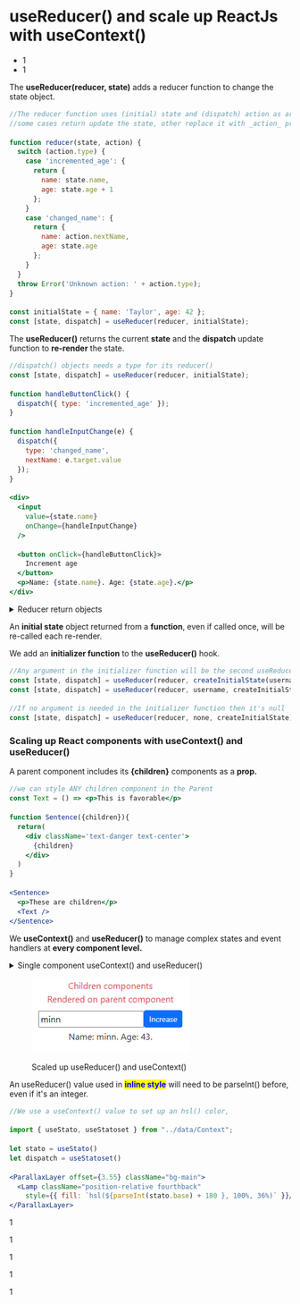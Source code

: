 # useReducer() and scale up ReactJs with useContext()

* 1
* 1

The **useReducer(reducer, state)** adds a reducer function to change the state object.

```jsx
//The reducer function uses (initial) state and (dispatch) action as arguments. 
//some cases return update the state, other replace it with _action_ properties

function reducer(state, action) {
  switch (action.type) {
    case 'incremented_age': {
      return {
        name: state.name,
        age: state.age + 1
      };
    }
    case 'changed_name': {
      return {
        name: action.nextName,
        age: state.age
      };
    }
  }
  throw Error('Unknown action: ' + action.type);
}

const initialState = { name: 'Taylor', age: 42 };
const [state, dispatch] = useReducer(reducer, initialState);
```

The **useReducer()** returns the current **state** and the **dispatch** update function to **re-render** the state.

```jsx
//dispatch() objects needs a type for its reducer() 
const [state, dispatch] = useReducer(reducer, initialState);

function handleButtonClick() {
  dispatch({ type: 'incremented_age' });
}

function handleInputChange(e) {
  dispatch({
    type: 'changed_name',
    nextName: e.target.value
  }); 
}

<div>
  <input
    value={state.name}
    onChange={handleInputChange}
  />

  <button onClick={handleButtonClick}>
    Increment age
  </button>
  <p>Name: {state.name}. Age: {state.age}.</p>
</div>
```

<details>

<summary>Reducer return objects</summary>

The **reducer()** function doesn't update _single properties_, it **returns new state objects**.

```jsx
//we can decostrcut the state and change some props
//or we can use methods to return or delete specific props from the object

function tasksReducer(tasks, action) {
  switch (action.type) {
    case 'added': {
      return [...tasks, {
        id: action.id,
        text: action.text,
        done: false
      }];
    }
    case 'changed': {
      return tasks.map(t => {
        if (t.id === action.task.id) {
          return action.task;
        } else {
          return t;
        }
      });
    }
    case 'deleted': {
      return tasks.filter(t => t.id !== action.id);
    }
    default: {
      throw Error('Unknown action: ' + action.type);
    }
  }
}
```

</details>

An **initial state** object returned from a **function**, even if called once, will be re-called each re-render.

We add an **initializer function** to the **useReducer()** hook.

```jsx
//Any argument in the initializer function will be the second useReducer() argument
const [state, dispatch] = useReducer(reducer, createInitialState(username));
const [state, dispatch] = useReducer(reducer, username, createInitialState);

//If no argument is needed in the initializer function then it's null
const [state, dispatch] = useReducer(reducer, none, createInitialState);
```

### Scaling up React components with useContext() and useReducer()

A parent component includes its **{children}** components as a **prop.**

```jsx
//we can style ANY children component in the Parent
const Text = () => <p>This is favorable</p>

function Sentence({children}){
  return(
    <div className='text-danger text-center'>
      {children}
    </div>
  )
}

<Sentence>
  <p>These are children</p>
  <Text />
</Sentence>
```

We **useContext()** and **useReducer()** to manage complex states and event handlers at **every component level.**

<details>

<summary>Single component useContext() and useReducer() </summary>

We **createContext()** Provider values for the **\[state, dispatch]** of **useReducer().**

Any imported nested **component** will have access to both the state and event handler functions.

1

1

1

1

</details>

<figure><img src="../../.gitbook/assets/scaledUpForm.webp" alt=""><figcaption><p>Scaled up useReducer() and useContext()</p></figcaption></figure>

An useReducer() value used in <mark style="color:blue;">**inline style**</mark> will need to be parseInt() before, even if it's an integer.

```jsx
//We use a useContext() value to set up an hsl() color, 

import { useStato, useStatoset } from "../data/Context";

let stato = useStato()
let dispatch = useStatoset()

<ParallaxLayer offset={3.55} className="bg-main">
  <Lamp className="position-relative fourthback" 
    style={{ fill: `hsl(${parseInt(stato.base) + 180 }, 100%, 36%)` }}/>
</ParallaxLayer>
```

1

1

1

1

1
